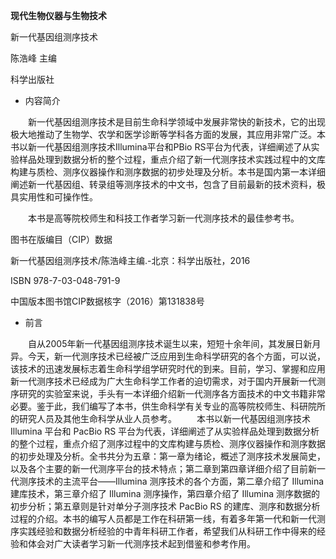 **现代生物仪器与生物技术**

新一代基因组测序技术

陈浩峰 主编

科学出版社
- 内容简介

&emsp;&emsp;新一代基因组测序技术是目前生命科学领域中发展非常快的新技术，它的出现极大地推动了生物学、农学和医学诊断等学科各方面的发展，其应用非常广泛。本书以新一代基因组测序技术Illumina平台和PBio RS平台为代表，详细阐述了从实验样品处理到数据分析的整个过程，重点介绍了新一代测序技术实践过程中的文库构建与质检、测序仪器操作和测序数据的初步处理及分析。本书是国内第一本详细阐述新一代基因组、转录组等测序技术的中文书，包含了目前最新的技术资料，极具实用性和可操作性。

&emsp;&emsp;本书是高等院校师生和科技工作者学习新一代测序技术的最佳参考书。

图书在版编目（CIP）数据

新一代基因组测序技术/陈浩峰主编.-北京：科学出版社，2016

ISBN 978-7-03-048-791-9

中国版本图书馆CIP数据核字（2016）第131838号

- 前言

&emsp;&emsp;自从2005年新一代基因组测序技术诞生以来，短短十余年间，其发展日新月异。今天，新一代测序技术已经被广泛应用到生命科学研究的各个方面，可以说，该技术的迅速发展标志着生命科学组学研究时代的到来。目前，学习、掌握和应用新一代测序技术已经成为广大生命科学工作者的迫切需求，对于国内开展新一代测序研究的实验室来说，手头有一本详细介绍新一代测序各方面技术的中文书籍非常必要。鉴于此，我们编写了本书，供生命科学有关专业的高等院校师生、科研院所的研究人员及其他生命科学从业人员参考。
&emsp;&emsp;本书以新一代基因组测序技术 Illumina 平台和 PacBio RS 平台为代表，详细阐述了从实验样品处理到数据分析的整个过程，重点介绍了测序过程中的文库构建与质检、测序仪器操作和测序数据的初步处理及分析。全书共分为五章：第一章为绪论，概述了测序技术发展简史，以及各个主要的新一代测序平台的技术特点；第二章到第四章详细介绍了目前新一代测序技术的主流平台——Illumina 测序技术的各个方面，第二章介绍了 Illumina 建库技术，第三章介绍了 Illumina 测序操作，第四章介绍了 Illumina 测序数据的初步分析；第五章则是针对单分子测序技术 PacBio RS 的建库、测序和数据分析过程的介绍。本书的编写人员都是工作在科研第一线，有着多年第一代和新一代测序实践经验和数据分析经验的中青年科研工作者，希望我们从科研工作中得来的经验和体会对广大读者学习新一代测序技术起到借鉴和参考作用。

